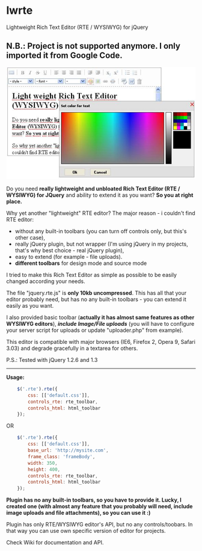 # lwrte
Lightweight Rich Text Editor (RTE / WYSIWYG) for jQuery

## N.B.: Project is not supported anymore. I only imported it from Google Code.</b>

![SS](screenshot.jpg)


Do you need **really lightweight and unbloated Rich Text Editor (RTE / WYSIWYG) for JQuery** and ability to extend it as you want? **So you at right place.**</p>


Why yet another "lightweight" RTE editor? The major reason - i couldn't find RTE editor:
* without any built-in toolbars (you can turn off controls only, but this's other case),
* really jQuery plugin, but not wrapper (I'm using jQuery in my projects, that's why best choice - real jQuery plugin),
* easy to extend (for example - file uploads).
* **different toolbars** for design mode and source mode

I tried to make this Rich Text Editor as simple as possible to be easily changed according your needs.


The file "jquery.rte.js" is **only 10kb uncompressed**. This has all that your editor probably need, but has no any built-in toolbars - you can extend it easily as you want.



I also provided basic toolbar (**actually it has almost same features as other WYSIWYG editors**), **_include Image/File uploads_** (you will have to configure your server script for uploads or update "uploader.php" from example).


This editor is compatible with major browsers (IE6, Firefox 2, Opera 9, Safari 3.03) and degrade gracefully in a textarea for others.


P.S.: Tested with jQuery 1.2.6 and 1.3

<hr/>

**Usage:**

```javascript
	$('.rte').rte({
		css: [['default.css']],
		controls_rte: rte_toolbar,
		controls_html: html_toolbar
	});
```

OR

```javascript
	$('.rte').rte({
		css: [['default.css']],
		base_url: 'http://mysite.com',
		frame_class: 'frameBody',
		width: 350,
		height: 400,
		controls_rte: rte_toolbar,
		controls_html: html_toolbar
	});
```

**Plugin has no any built-in toolbars, so you have to provide it. Lucky, I created one (with almost any feature that you probably will need, include image uploads and file attachments), so you can use it :)** 


Plugin has only RTE/WYSIWYG editor's API, but no any controls/toobars. In that way you can use own specific version of editor for projects.


Check Wiki for documentation and API.
